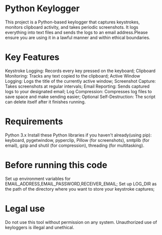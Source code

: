 # Python Keylogger
This project is a Python-based keylogger that captures keystrokes, monitors clipboard activity, and takes periodic screenshots. It logs everything into text files and sends the logs to an email address.Please ensure you are using it in a lawful manner and within ethical boundaries.

# Key Features
Keystroke Logging: Records every key pressed on the keyboard;
Clipboard Monitoring: Tracks any text copied to the clipboard;
Active Window Logging: Logs the title of the currently active window;
Screenshot Capture: Takes screenshots at regular intervals;
Email Reporting: Sends captured logs to your designated email;
Log Compression: Compresses log files to save space and make sending easier;
Optional Self-Destruction: The script can delete itself after it finishes running.

# Requirements
Python 3.x
Install these Python libraries if you haven't already(using pip):
keyboard,
pygetwindow,
pyperclip,
Pillow (for screenshots),
smtplib (for email),
gzip and shutil (for compression),
threading (for multitasking).

# Before running this code
Set up environment variables for EMAIL_ADDRESS,EMAIL_PASSWORD,RECEIVER_EMAIL;
Set up LOG_DIR as the path of the directory where you want to store your keystroke captures;

# Legal use
Do not use this tool without permission on any system. Unauthorized use of keyloggers is illegal and unethical.

